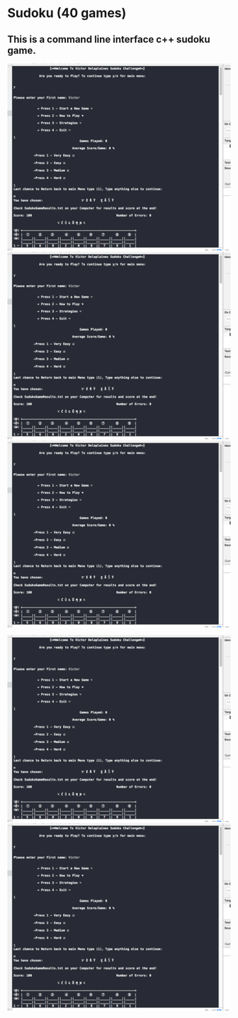 # Sudoku (40 games)
## This is a command line interface c++ sudoku game.

![one](https://github.com/ByVictorrr/Sudoku/blob/master/images/screenshot1.png) ![two](https://github.com/ByVictorrr/Sudoku/blob/master/images/screenshot1.png) ![three](https://github.com/ByVictorrr/Sudoku/blob/master/images/screenshot1.png) 

![four](https://github.com/ByVictorrr/Sudoku/blob/master/images/screenshot1.png) ![five](https://github.com/ByVictorrr/Sudoku/blob/master/images/screenshot1.png)
